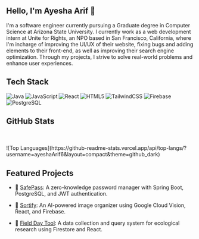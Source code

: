 ## Hello, I'm Ayesha Arif 👋

I'm a software engineer currently pursuing a Graduate degree in Computer Science at Arizona State University. I currently work as a web development intern at Unite for Rights, an NPO based in San Francisco, California, where I'm incharge of improving the UI/UX of their website, fixing bugs and adding elements to their front-end, as well as improving their search engine optimization. Through my projects, I strive to solve real-world problems and enhance user experiences.

## Tech Stack

![Java](https://img.shields.io/badge/java-%23ED8B00.svg?style=for-the-badge&logo=openjdk&logoColor=white) ![JavaScript](https://img.shields.io/badge/javascript-%23F7DF1E.svg?style=for-the-badge&logo=javascript&logoColor=black) ![React](https://img.shields.io/badge/react-%2320232a.svg?style=for-the-badge&logo=react&logoColor=%2361DAFB) ![HTML5](https://img.shields.io/badge/html5-%23E34F26.svg?style=for-the-badge&logo=html5&logoColor=white) ![TailwindCSS](https://img.shields.io/badge/tailwindcss-%2338B2AC.svg?style=for-the-badge&logo=tailwind-css&logoColor=white) ![Firebase](https://img.shields.io/badge/firebase-%23039BE5.svg?style=for-the-badge&logo=firebase) ![PostgreSQL](https://img.shields.io/badge/postgresql-%23316192.svg?style=for-the-badge&logo=postgresql&logoColor=white) 


## GitHub Stats
 <br>
 <br>
 ![Top Languages](https://github-readme-stats.vercel.app/api/top-langs/?username=ayeshaArif6&layout=compact&theme=github_dark)


## Featured Projects

- 🧠 [SafePass](https://github.com/ayeshaArif6/safepass):
      A zero-knowledge password manager with Spring Boot, PostgreSQL, and JWT authentication.
  
- 📸 [Sortify](https://github.com/ayeshaArif6/sortify):
      An AI-powered image organizer using Google Cloud Vision, React, and Firebase.
  
- 🌿 [Field Day Tool](https://github.com/ayeshaArif6/fieldday):
      A data collection and query system for ecological research using Firestore and React.

<!--
**ayeshaArif6/ayeshaArif6** is a ✨ _special_ ✨ repository because its `README.md` (this file) appears on your GitHub profile.


Here are some ideas to get you started:

- 🔭 I’m currently working on ...
- 🌱 I’m currently learning ...
- 👯 I’m looking to collaborate on ...
- 🤔 I’m looking for help with ...
- 💬 Ask me about ...
- 📫 How to reach me: ...
- 😄 Pronouns: ...
- ⚡ Fun fact: ...
-->
